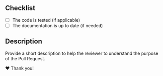 ## Checklist

<!--
Before submitting PR to Code Owners, please check if your PR fulfills the following requirements:

Please check the one that applies to this PR using "x"
-->

- [ ] The code is tested (if applicable)
- [ ] The documentation is up to date (if needed)

## Description

Provide a short description to help the reviewer to understand the purpose of the Pull Request.

❤️ Thank you!
